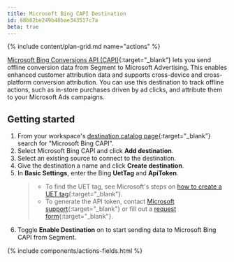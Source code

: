 ```yaml
---
title: Microsoft Bing CAPI Destination
id: 68b82be249b48bae343517c7a
beta: true
---
```


{% include content/plan-grid.md name="actions" %}

[Microsoft Bing Conversions API (CAPI)](https://ui.ads.microsoft.com//?utm_source=segmentio&utm_medium=docs&utm_campaign=partners){:target="_blank”} lets you send offline conversion data from Segment to Microsoft Advertising. This enables enhanced customer attribution data and supports cross-device and cross-platform conversion attribution. You can use this destination to track offline actions, such as in-store purchases driven by ad clicks, and attribute them to your Microsoft Ads campaigns. 

## Getting started

1. From your workspace's [destination catalog page](https://app.segment.com/goto-my-workspace/destinations/catalog){:target="_blank”} search for "Microsoft Bing CAPI".
2. Select Microsoft Bing CAPI and click **Add destination**.
3. Select an existing source to connect to the destination.
4. Give the destination a name and click **Create destination**.
5. In **Basic Settings**, enter the Bing **UetTag** and **ApiToken**.
    > * To find the UET tag, see Microsoft's steps on [how to create a UET tag](https://help.ads.microsoft.com/#apex/3/en/56682/2-500){:target="_blank"}. 
    > * To generate the API token, contact [Microsoft support](https://about.ads.microsoft.com/en/support){:target="_blank"} or fill out a [request form](https://forms.office.com/Pages/ResponsePage.aspx?id=v4j5cvGGr0GRqy180BHbRwMZAe0PcMxHmZ0AjDaNRmxUM0o5UURRVktCRkxHNEFLTVNYQjI3NDNBUS4u){:target="_blank"}.
6. Toggle **Enable Destination** on to start sending data to Microsoft Bing CAPI from Segment.

{% include components/actions-fields.html %}

